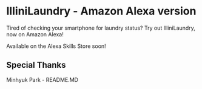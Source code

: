# IlliniLaundry - Amazon Alexa version
Tired of checking your smartphone for laundry status? Try out IlliniLaundry, now on Amazon Alexa!

Available on the Alexa Skills Store soon!

## Special Thanks
Minhyuk Park - README.MD
